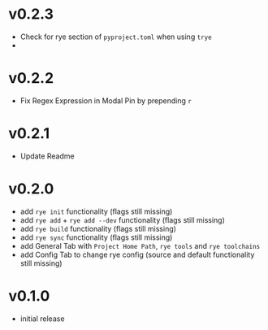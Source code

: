 # v0.2.3
- Check for rye section of `pyproject.toml` when using `trye`
- 

# v0.2.2
- Fix Regex Expression in Modal Pin by prepending `r`

# v0.2.1
- Update Readme

# v0.2.0
- add `rye init` functionality (flags still missing)
- add `rye add` + `rye add --dev` functionality (flags still missing)
- add `rye build` functionality (flags still missing)
- add `rye sync` functionality (flags still missing)
- add General Tab with `Project Home Path`, `rye tools` and `rye toolchains`
- add Config Tab to change rye config (source and default functionality still missing)

# v0.1.0
- initial release
